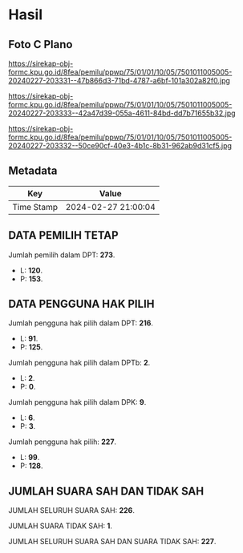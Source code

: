 # Hasil

## Foto C Plano

https://sirekap-obj-formc.kpu.go.id/8fea/pemilu/ppwp/75/01/01/10/05/7501011005005-20240227-203331--47b866d3-71bd-4787-a6bf-101a302a82f0.jpg

https://sirekap-obj-formc.kpu.go.id/8fea/pemilu/ppwp/75/01/01/10/05/7501011005005-20240227-203333--42a47d39-055a-4611-84bd-dd7b71655b32.jpg

https://sirekap-obj-formc.kpu.go.id/8fea/pemilu/ppwp/75/01/01/10/05/7501011005005-20240227-203332--50ce90cf-40e3-4b1c-8b31-962ab9d31cf5.jpg


## Metadata

| Key        | Value               |
| ---------- | ------------------- |
| Time Stamp | 2024-02-27 21:00:04 |


## DATA PEMILIH TETAP

Jumlah pemilih dalam DPT: **273**.
 * L: **120**.
 * P: **153**.

## DATA PENGGUNA HAK PILIH

Jumlah pengguna hak pilih dalam DPT: **216**.
 * L: **91**.
 * P: **125**.

Jumlah pengguna hak pilih dalam DPTb: **2**.
 * L: **2**.
 * P: **0**.

Jumlah pengguna hak pilih dalam DPK: **9**.
 * L: **6**.
 * P: **3**.

Jumlah pengguna hak pilih: **227**.
 * L: **99**.
 * P: **128**.

## JUMLAH SUARA SAH DAN TIDAK SAH

JUMLAH SELURUH SUARA SAH: **226**.

JUMLAH SUARA TIDAK SAH: **1**.

JUMLAH SELURUH SUARA SAH DAN SUARA TIDAK SAH: **227**.



